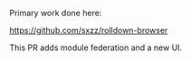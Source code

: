 Primary work done here:

https://github.com/sxzz/rolldown-browser

This PR adds module federation and a new UI.
